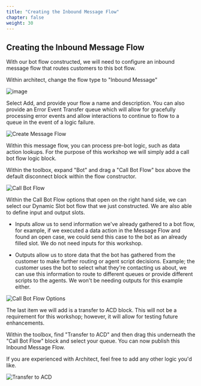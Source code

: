 ```yaml
---
title: "Creating the Inbound Message Flow"
chapter: false
weight: 30
---
```


## Creating the Inbound Message Flow

With our bot flow constructed, we will need to configure an inbound message flow that routes customers to this bot flow.

Within architect, change the flow type to "Inbound Message"

![image](/images/messageflowselect.PNG)

Select Add, and provide your flow a name and description. You can also provide an Error Event Transfer queue which will allow for gracefully processing error events and allow interactions to continue to flow to a queue in the event of a logic failure.

![Create Message Flow](/images/messageflowcreate.PNG)

Within this message flow, you can process pre-bot logic, such as data action lookups. For the purpose of this workshop we will simply add a call bot flow logic block.

Within the toolbox, expand "Bot" and drag a "Call Bot Flow" box above the default disconnect block within the flow constructor.

![Call Bot Flow](/images/messageflowbot.PNG)

Within the Call Bot Flow options that open on the right hand side, we can select our Dynamic Slot bot flow that we just constructed. We are also able to define input and output slots.

  * Inputs allow us to send information we've already gathered to a bot flow, for example, if we executed a data action in the Message Flow and found an open case, we could send this case to the bot as an already filled slot. We do not need inputs for this workshop.

  * Outputs allow us to store data that the bot has gathered from the customer to make further routing or agent script decisions. Example; the customer uses the bot to select what they're contacting us about, we can use this information to route to different queues or provide different scripts to the agents. We won't be needing outputs for this example either.

![Call Bot Flow Options](/images/messageflowbotoptions.PNG)

The last item we will add is a transfer to ACD block. This will not be a requirement for this workshop; however, it will allow for testing future enhancements.

Within the toolbox, find "Transfer to ACD" and then drag this underneath the "Call Bot Flow" block and select your queue. You can now publish this Inbound Message Flow.

If you are experienced with Architect, feel free to add any other logic you'd like.

![Transfer to ACD](/images/messageflowacd.PNG)